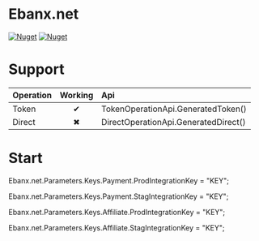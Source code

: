 # Ebanx.net

[![Nuget](https://img.shields.io/nuget/dt/Ebanx.net)](https://www.nuget.org/packages/Ebanx.net)
[![Nuget](https://img.shields.io/nuget/v/Ebanx.net)](https://www.nuget.org/packages/Ebanx.net)

# Support
| Operation     |Working| Api
| -------------|:--------:| :--------|
| Token |✔ | TokenOperationApi.GeneratedToken() |
| Direct  |✖ | DirectOperationApi.GeneratedDirect() |

# Start

Ebanx.net.Parameters.Keys.Payment.ProdIntegrationKey = "KEY";

Ebanx.net.Parameters.Keys.Payment.StagIntegrationKey = "KEY";

Ebanx.net.Parameters.Keys.Affiliate.ProdIntegrationKey = "KEY";

Ebanx.net.Parameters.Keys.Affiliate.StagIntegrationKey = "KEY";
        
